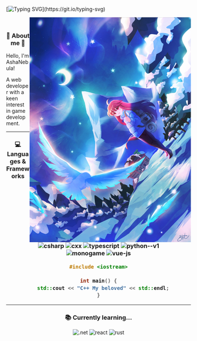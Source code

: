 [![Typing SVG](https://readme-typing-svg.demolab.com?font=Fira+Code&pause=1000&color=F7F7F7&width=435&lines=AshaNebula%2C+self+taught+developer.;C%2b%2b+my+beloved.)](https://git.io/typing-svg)

<img src="./assets/images/bg1.jpg" alt="banner" align="right" width="440px">
<br>

<h3 align=center>🌸 About me 💫</h3>
<p>Hello, I'm AshaNebula!</p>
<p>A web developer with a keen interest in game development.</p>

___

<h3 align=center>💻 Languages & Frameworks

<br>

<div align=center>
   <img width="48" height="48" src="https://img.icons8.com/?size=100&id=55205&format=png&color=5B3BCF" alt="csharp"/>
   <img width="48" height="48" src="https://img.icons8.com/?size=100&id=40669&format=png&color=000000" alt="cxx"/>
   <img width="48" height="48" src="https://img.icons8.com/ios-filled/384/498fe1/typescript.png" alt="typescript"/>
   <img width="48" height="48" src="https://img.icons8.com/?size=100&id=13441&format=png&color=000000" alt="python--v1"/>
   <br>
   <!-- <img width="48" height="48" src="https://img.icons8.com/?size=100&id=1BC75jFEBED6&format=png&color=000000" alt=".net"/> -->
   <img width="42" height="42" src="https://raw.githubusercontent.com/MonoGame/MonoGame.Logo/refs/heads/master/FullColorOnLight/LogoOnly_128px.png" alt="monogame"/>
   <img width="48" height="48" src="https://img.icons8.com/color/48/vue-js.png" alt="vue-js"/>
</div>

```c++
#include <iostream>

int main() {
   std::cout << "C++ My beloved" << std::endl;
}
```

___


<h3 align=center>📚 Currently learning...</h3>
<div align=center>
   <img width="48" height="48" src="https://upload.wikimedia.org/wikipedia/commons/thumb/e/ee/.NET_Core_Logo.svg/1200px-.NET_Core_Logo.svg.png" alt=".net"/>
   <img width="48" height="48" src="https://img.icons8.com/?size=100&id=asWSSTBrDlTW&format=png&color=000000" alt="react"/>
   <img width="48" height="48" src="https://img.icons8.com/?size=100&id=U41Than0pWOW&format=png&color=EF4823" alt="rust"/>
</div>
